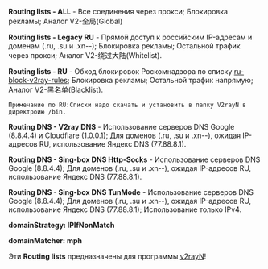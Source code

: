 **Routing lists - ALL** - Все соединения через прокси; Блокировка рекламы; Аналог V2-全局(Global)

**Routing lists - Legacy RU** - Прямой доступ к российским IP-адресам и доменам (.ru, .su и .xn--); Блокировка рекламы; Остальной трафик через прокси; Аналог V2-绕过大陆(Whitelist).

**Routing lists - RU** - Обход блокировок Роскомнадзора по списку [ru-block-v2ray-rules](https://github.com/Nidelon/ru-block-v2ray-rules); Блокировка рекламы; Остальной трафик напрямую; Аналог V2-黑名单(Blacklist).

`Примечание по RU:Списки надо скачать и установить в папку V2rayN в директроию /bin.`

**Routing DNS - V2ray DNS** - Использование серверов DNS Google (8.8.4.4) и Cloudflare (1.0.0.1); Для доменов (.ru, .su и .xn--), ожидая IP-адресов RU, использование Яндекс DNS (77.88.8.1).

**Routing DNS - Sing-box DNS Http-Socks** - Использование серверов DNS Google (8.8.4.4); Для доменов (.ru, .su и .xn--), ожидая IP-адресов RU, использование Яндекс DNS (77.88.8.1).

**Routing DNS - Sing-box DNS TunMode** - Использование серверов DNS Google (8.8.4.4); Для доменов (.ru, .su и .xn--), ожидая IP-адресов RU, использование Яндекс DNS (77.88.8.1); Использование только IPv4.

**domainStrategy: IPIfNonMatch**

**domainMatcher: mph**

Эти **Routing lists** предназначены для программы [v2rayN](https://github.com/2dust/v2rayN)!
